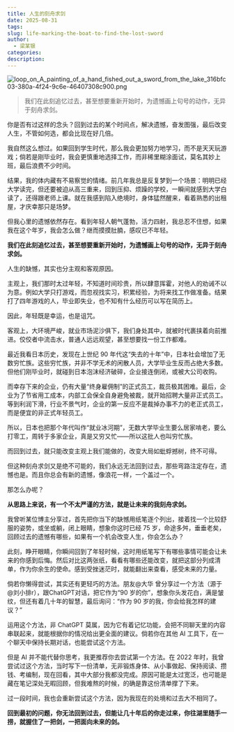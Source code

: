 ```yaml
---
title: 人生的刻舟求剑
date: 2025-08-31
tags:
slug: life-marking-the-boat-to-find-the-lost-sword
author:
  - 梁某银
categories:
description:
---
```

![loop_on_A_painting_of_a_hand_fished_out_a_sword_from_the_lake_316bfc03-380a-4f24-9c6e-46407308c900.png](https://img.liangmouyin.com/2025/09/70ed57a0b529d0c8d9b006dd3b6b31f8.png)

> 我们在此刻追忆过去，甚至想要重新开始时，为遗憾画上句号的动作，无异于刻舟求剑。

你是否有过这样的念头？回到过去的某个时间点，解决遗憾，奋发图强，最后改变人生，不管如何选，都会比现在好几倍。

我自然这么想过。如果回到学生时代，那么我会更加努力地学习，而不是天天玩游戏；倘若是刚毕业时，我会更慎重地选择工作，而非稀里糊涂面试，莫名其妙上班，最后浪费不少时间。

结果，我的体内藏有不易察觉的情绪。前几年我总是反复梦到一个场景：明明已经大学读完，但还要被迫从高三重来，回到压抑、烦躁的学校，一瞬间就感到大学白读了，还得跟老师上课。就在我感到陷入绝境时，身体猛然醒来，看着熟悉的出租屋，才庆幸那只是场梦。

但我心里的遗憾依然存在。看到年轻人朝气蓬勃，活力四射，我总忍不住想，如果我在这个年岁，我会怎么做？继而摸摸肚腩，感叹已不年轻。

**我们在此刻追忆过去，甚至想要重新开始时，为遗憾画上句号的动作，无异于刻舟求剑。**

人生的缺憾，其实也分主观和客观原因。

主观上，我们那时太过年轻，不知道时间珍贵，所以肆意挥霍，对他人的劝诫不以为意。例如大学只打游戏，而忽视找实习，积累经验，为将来找工作做准备。结果打了四年游戏的人，毕业即失业，也不知有什么经历可以写在简历上。

因此，年轻既是幸运，也是诅咒。

客观上，大环境严峻，就业市场泥沙俱下，我们身处其中，就被时代裹挟着向前推进。佼佼者中流击水，普通人远远观望，甚至想要找一份工作都难。

最近我看日本历史，发现在上世纪 90 年代这“失去的十年”中，日本社会增加了无数穷忙族。这些穷忙族，并非不学无术的闲散人员，大学毕业生反而占绝大多数。但他们刚毕业时，就碰到日本泡沫经济破碎，企业接连倒闭，或被大公司收购。

而幸存下来的企业，仍有大量“终身雇佣制”的正式员工，裁员极其困难。最后，企业为了节省用工成本，内部工会保全自身避免被裁，就开始招聘大量非正式员工。等到利润下滑，行业不景气时，企业的第一反应不是裁掉办事不力的老正式员工，而是便宜的非正式年轻员工。

所以，日本也把那个年代叫作“就业冰河期”，无数大学毕业生要么居家啃老，要么打零工，周转于多家企业，真是又穷又忙——所以这批人也叫穷忙族。

而回到过去，就只能改变主观上我们能做的，改变大局如蚍蜉撼树，终不可得。

但这种刻舟求剑又是绝不可能的，我们永远无法回到过去，那些弯路注定存在，遗憾也是。而且你总会有新的遗憾，像浪花一样，一个盖过一个。

那怎么办呢？

**从思路上来说，有一个不太严谨的方法，就是让未来的我刻舟求剑。**

我曾听某位博主分享过，首先把你当下的缺憾用纸笔逐个列出，接着找一个比较舒服的姿势，或坐或躺，闭上眼睛，想象你这时已经 75 岁，命途多舛，垂垂老矣，回顾过去的遗憾有哪些，如果有一个机会改变人生，你会怎么办？

此刻，睁开眼睛，你瞬间回到了年轻时候，这时用纸笔写下有哪些事情可能会让未来的你感到后悔。然后对比这两张纸，看看有哪些还能改变，就把这部分列成清单，作为你余生的使命。感到受挫迷茫时，就能翻出来查看，感受未来的力量。

倘若你懒得尝试，其实还有更轻巧的方法。朋友@大华 曾分享过一个方法（源于@刘小排r），跟ChatGPT对话，把它作为“90 岁的你”，想象你头发花白，满是皱纹，但还有着几十年的智慧，最后询问：“作为 90 岁的我，你会给我怎样的建议？”

运用这个方法，非 ChatGPT 莫属，因为它有着记忆功能，会把不同聊天里的内容串联起来，就能根据你的情况给出更全面的建议。倘若你在其他 AI 工具下，在一个聊天中保持长期对话，也能尝试这个方法。

但是 AI 并不能代替你思考，我更推荐你去尝试第一个方法。在 2022 年时，我曾尝试过这个方法，当时写下一份清单，无非锻炼身体、从小事做起、保持阅读、攒钱、考编制，现在回看，其中大部分我都没完成。原因可能是太过宽泛，也可能是藏在笔记深处无暇回顾，但我难熬的时候，的确是靠这份清单撑了下来。

过一段时间，我也会重新尝试这个方法，因为我现在的处境和过去大不相同了。

**回到最初的问题，你无法回到过去，但能让几十年后的你走过来，你往湖里随手一捞，就握住了一把剑，一把面向未来的剑。**